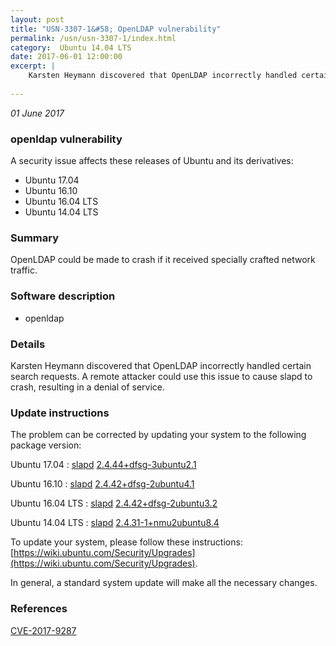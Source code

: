 ```yaml
---
layout: post
title: "USN-3307-1&#58; OpenLDAP vulnerability"
permalink: /usn/usn-3307-1/index.html
category:  Ubuntu 14.04 LTS
date: 2017-06-01 12:00:00
excerpt: |
    Karsten Heymann discovered that OpenLDAP incorrectly handled certain search requests. A remote attacker could use this issue to cause slapd to crash, resulting in a denial of service. 
    
--- 
```

 
 

*01 June 2017*

### openldap vulnerability

A security issue affects these releases of Ubuntu and its derivatives:

* Ubuntu 17.04
* Ubuntu 16.10
* Ubuntu 16.04 LTS
* Ubuntu 14.04 LTS

### Summary

OpenLDAP could be made to crash if it received specially crafted network traffic.

### Software description

* openldap 

### Details

Karsten Heymann discovered that OpenLDAP incorrectly handled certain search requests. A remote attacker could use this issue to cause slapd to crash, resulting in a denial of service. 

### Update instructions

The problem can be corrected by updating your system to the following package version:

Ubuntu 17.04
 : [slapd](https://launchpad.net/ubuntu/+source/openldap) <span> [2.4.44+dfsg-3ubuntu2.1](https://launchpad.net/ubuntu/+source/openldap/2.4.44+dfsg-3ubuntu2.1) </span> 

Ubuntu 16.10
 : [slapd](https://launchpad.net/ubuntu/+source/openldap) <span> [2.4.42+dfsg-2ubuntu4.1](https://launchpad.net/ubuntu/+source/openldap/2.4.42+dfsg-2ubuntu4.1) </span> 

Ubuntu 16.04 LTS
 : [slapd](https://launchpad.net/ubuntu/+source/openldap) <span> [2.4.42+dfsg-2ubuntu3.2](https://launchpad.net/ubuntu/+source/openldap/2.4.42+dfsg-2ubuntu3.2) </span> 

Ubuntu 14.04 LTS
 : [slapd](https://launchpad.net/ubuntu/+source/openldap) <span> [2.4.31-1+nmu2ubuntu8.4](https://launchpad.net/ubuntu/+source/openldap/2.4.31-1+nmu2ubuntu8.4) </span> 

To update your system, please follow these instructions: [https://wiki.ubuntu.com/Security/Upgrades](https://wiki.ubuntu.com/Security/Upgrades).

In general, a standard system update will make all the necessary changes. 

### References

 
 [CVE-2017-9287](http://people.ubuntu.com/~ubuntu-security/cve/CVE-2017-9287)
 

